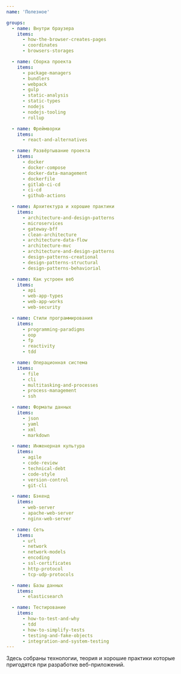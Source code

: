 ```yaml
---
name: 'Полезное'

groups:
  - name: Внутри браузера
    items:
      - how-the-browser-creates-pages
      - coordinates
      - browsers-storages

  - name: Сборка проекта
    items:
      - package-managers
      - bundlers
      - webpack
      - gulp
      - static-analysis
      - static-types
      - nodejs
      - nodejs-tooling
      - rollup

  - name: Фреймворки
    items:
      - react-and-alternatives

  - name: Развёртывание проекта
    items:
      - docker
      - docker-compose
      - docker-data-management
      - dockerfile
      - gitlab-ci-cd
      - ci-cd
      - github-actions

  - name: Aрхитектура и хорошие практики
    items:
      - architecture-and-design-patterns
      - microservices
      - gateway-bff
      - clean-architecture
      - architecture-data-flow
      - architecture-mvc
      - architecture-and-design-patterns
      - design-patterns-creational
      - design-patterns-structural
      - design-patterns-behaviorial

  - name: Как устроен веб
    items:
      - api
      - web-app-types
      - web-app-works
      - web-security

  - name: Стили программирования
    items:
      - programming-paradigms
      - oop
      - fp
      - reactivity
      - tdd

  - name: Операционная система
    items:
      - file
      - cli
      - multitasking-and-processes
      - process-management
      - ssh

  - name: Форматы данных
    items:
      - json
      - yaml
      - xml
      - markdown

  - name: Инженерная культура
    items:
      - agile
      - code-review
      - technical-debt
      - code-style
      - version-control
      - git-cli

  - name: Бэкенд
    items:
      - web-server
      - apache-web-server
      - nginx-web-server

  - name: Сеть
    items:
      - url
      - network
      - network-models
      - encoding
      - ssl-certificates
      - http-protocol
      - tcp-udp-protocols

  - name: Базы данных
    items:
      - elasticsearch

  - name: Тестирование
    items:
      - how-to-test-and-why
      - tdd
      - how-to-simplify-tests
      - testing-and-fake-objects
      - integration-and-system-testing
---
```


Здесь собраны технологии, теория и хорошие практики которые пригодятся при разработке веб-приложений.